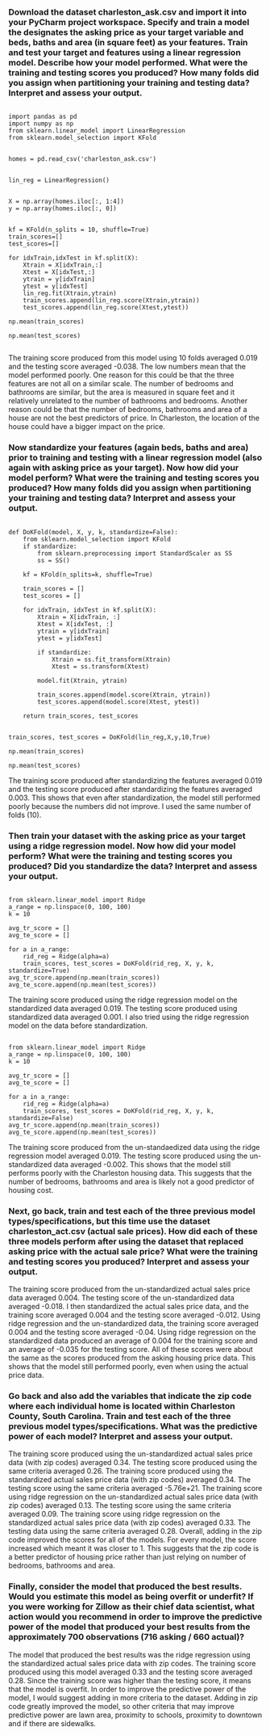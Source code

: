 ### Download the dataset charleston_ask.csv and import it into your PyCharm project workspace. Specify and train a model the designates the asking price as your target variable and beds, baths and area (in square feet) as your features. Train and test your target and features using a linear regression model. Describe how your model performed. What were the training and testing scores you produced? How many folds did you assign when partitioning your training and testing data? Interpret and assess your output.
```

import pandas as pd
import numpy as np
from sklearn.linear_model import LinearRegression
from sklearn.model_selection import KFold

```
```

homes = pd.read_csv('charleston_ask.csv')

```
```

lin_reg = LinearRegression()

```
```

X = np.array(homes.iloc[:, 1:4])
y = np.array(homes.iloc[:, 0])

```
```

kf = KFold(n_splits = 10, shuffle=True)
train_scores=[]
test_scores=[]

for idxTrain,idxTest in kf.split(X):
    Xtrain = X[idxTrain,:]
    Xtest = X[idxTest,:]
    ytrain = y[idxTrain]
    ytest = y[idxTest]
    lin_reg.fit(Xtrain,ytrain)
    train_scores.append(lin_reg.score(Xtrain,ytrain))
    test_scores.append(lin_reg.score(Xtest,ytest))
    
np.mean(train_scores)

np.mean(test_scores)
    
```
The training score produced from this model using 10 folds averaged 0.019 and the testing score averaged -0.038. The low numbers mean that the model performed poorly. One reason for this could be that the three features are not all on a similar scale. The number of bedrooms and bathrooms are similar, but the area is measured in square feet and it relatively unrelated to the number of bathrooms and bedrooms. Another reason could be that the number of bedrooms, bathrooms and area of a house are not the best predictors of price. In Charleston, the location of the house could have a bigger impact on the price. 
### Now standardize your features (again beds, baths and area) prior to training and testing with a linear regression model (also again with asking price as your target). Now how did your model perform? What were the training and testing scores you produced? How many folds did you assign when partitioning your training and testing data? Interpret and assess your output.
```

def DoKFold(model, X, y, k, standardize=False):
    from sklearn.model_selection import KFold
    if standardize:
        from sklearn.preprocessing import StandardScaler as SS
        ss = SS()
    
    kf = KFold(n_splits=k, shuffle=True)
    
    train_scores = []
    test_scores = []
    
    for idxTrain, idxTest in kf.split(X):
        Xtrain = X[idxTrain, :]
        Xtest = X[idxTest, :]
        ytrain = y[idxTrain]
        ytest = y[idxTest]
        
        if standardize:
            Xtrain = ss.fit_transform(Xtrain)
            Xtest = ss.transform(Xtest)
        
        model.fit(Xtrain, ytrain)
        
        train_scores.append(model.score(Xtrain, ytrain))
        test_scores.append(model.score(Xtest, ytest))

    return train_scores, test_scores

```
```

train_scores, test_scores = DoKFold(lin_reg,X,y,10,True)

np.mean(train_scores)

np.mean(test_scores)

```
The training score produced after standardizing the features averaged 0.019 and the testing score produced after standardizing the features averaged 0.003. This shows that even after standardization, the model still performed poorly because the numbers did not improve. I used the same number of folds (10).
### Then train your dataset with the asking price as your target using a ridge regression model. Now how did your model perform? What were the training and testing scores you produced? Did you standardize the data? Interpret and assess your output.
```

from sklearn.linear_model import Ridge 
a_range = np.linspace(0, 100, 100)
k = 10

avg_tr_score = []
avg_te_score = []

for a in a_range:
    rid_reg = Ridge(alpha=a)
    train_scores, test_scores = DoKFold(rid_reg, X, y, k, standardize=True)
avg_tr_score.append(np.mean(train_scores))
avg_te_score.append(np.mean(test_scores))

```
The training score produced using the ridge regression model on the standardized data averaged 0.019. The testing score produced using standardized data averaged 0.001. I also tried using the ridge regression model on the data before standardization. 
```

from sklearn.linear_model import Ridge 
a_range = np.linspace(0, 100, 100)
k = 10

avg_tr_score = []
avg_te_score = []

for a in a_range:
    rid_reg = Ridge(alpha=a)
    train_scores, test_scores = DoKFold(rid_reg, X, y, k, standardize=False)
avg_tr_score.append(np.mean(train_scores))
avg_te_score.append(np.mean(test_scores))

```
The training score produced from the un-standaedized data using the ridge regression model averaged 0.019. The testing score produced using the un-standardized data averaged -0.002. This shows that the model still performs poorly with the Charleston housing data. This suggests that the number of bedrooms, bathrooms and area is likely not a good predictor of housing cost. 
### Next, go back, train and test each of the three previous model types/specifications, but this time use the dataset charleston_act.csv (actual sale prices). How did each of these three models perform after using the dataset that replaced asking price with the actual sale price? What were the training and testing scores you produced? Interpret and assess your output.
The training score produced from the un-standardized actual sales price data averaged 0.004. The testing score of the un-standardized data averaged -0.018. I then standardized the actual sales price data, and the training score averaged 0.004 and the testing score averaged -0.012. Using ridge regression and the un-standardized data, the training score averaged 0.004 and the testing score averaged -0.04. Using ridge regression on the standardized data produced an average of 0.004 for the training score and an average of -0.035 for the testing score. All of these scores were about the same as the scores produced from the asking housing price data. This shows that the model still performed poorly, even when using the actual price data. 
### Go back and also add the variables that indicate the zip code where each individual home is located within Charleston County, South Carolina. Train and test each of the three previous model types/specifications. What was the predictive power of each model? Interpret and assess your output.
The training score produced using the un-standardized actual sales price data (with zip codes) averaged 0.34. The testing score produced using the same criteria averaged 0.26. The training score produced using the standardized actual sales price data (with zip codes) averaged 0.34. The testing score using the same criteria averaged -5.76e+21. The training score using ridge regression on the un-standardized actual sales price data (with zip codes) averaged 0.13. The testing score using the same criteria averaged 0.09. The training score using ridge regression on the standardized actual sales price data (with zip codes) averaged 0.33. The testing data using the same criteria averaged 0.28. 
Overall, adding in the zip code improved the scores for all of the models. For every model, the score increased which meant it was closer to 1. This suggests that the zip code is a better predictor of housing price rather than just relying on number of bedrooms, bathrooms and area. 
### Finally, consider the model that produced the best results. Would you estimate this model as being overfit or underfit? If you were working for Zillow as their chief data scientist, what action would you recommend in order to improve the predictive power of the model that produced your best results from the approximately 700 observations (716 asking / 660 actual)?
The model that produced the best results was the ridge regression using the standardized actual sales price data with zip codes. The training score produced using this model averaged 0.33 and the testing score averaged 0.28. Since the training score was higher than the testing score, it means that the model is overfit. In order to improve the predictive power of the model, I would suggest adding in more criteria to the dataset. Adding in zip code greatly improved the model, so other criteria that may improve predictive power are lawn area, proximity to schools, proximity to downtown and if there are sidewalks. 


